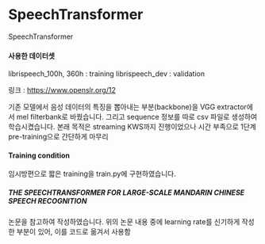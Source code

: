 # SpeechTransformer
SpeechTransformer

#### 사용한 데이터셋 ####
librispeech_100h, 360h : training
librispeech_dev : validation

링크 : https://www.openslr.org/12

기존 모델에서 음성 데이터의 특징을 뽑아내는 부분(backbone)을
VGG extractor에서 mel filterbank로 바꿨습니다.
그리고 sequence 정보를 따로 csv 파일로 생성하여 학습시켰습니다.
본래 목적은 streaming KWS까지 진행이었으나 시간 부족으로 1단계 pre-training으로 간단하게 마무리

#### Training condition ####

임시방편으로 짧은 training을 train.py에 구현하였습니다.

##### THE SPEECHTRANSFORMER FOR LARGE-SCALE MANDARIN CHINESE SPEECH RECOGNITION #####
논문을 참고하여 작성하였습니다.
위의 논문 내용 중에 learning rate를 신기하게 작성한 부분이 있어, 이를 코드로 옮겨서 사용함
